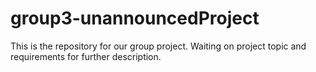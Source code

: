 # group3-unannouncedProject
This is the repository for our group project. Waiting on project topic and requirements for further description.
